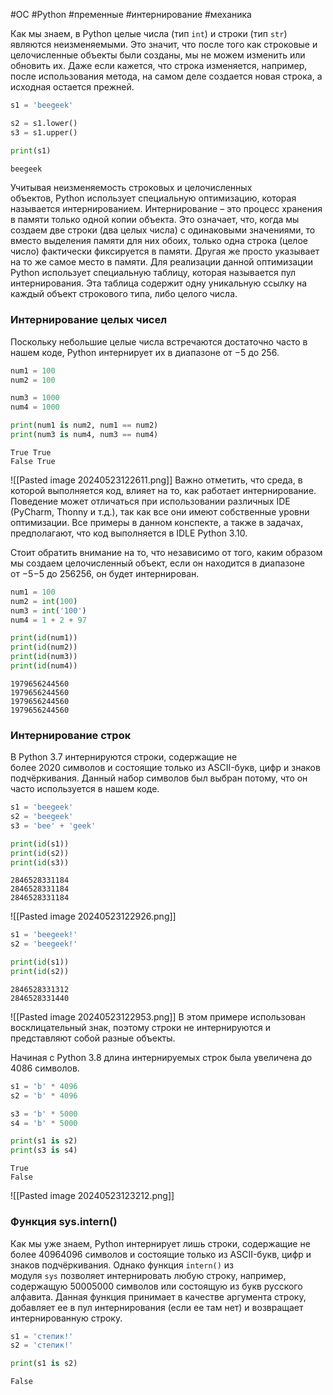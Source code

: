 #OC #Python #пременные #интернирование #механика


Как мы знаем, в Python целые числа (тип `int`) и строки (тип `str`) являются неизменяемыми. Это значит, что после того как строковые и целочисленные объекты были созданы, мы не можем изменить или обновить их. Даже если кажется, что строка изменяется, например, после использования метода, на самом деле создается новая строка, а исходная остается прежней.
```python
s1 = 'beegeek'

s2 = s1.lower()
s3 = s1.upper()

print(s1)
```
```python
beegeek
```

Учитывая неизменяемость строковых и целочисленных объектов, Python использует специальную оптимизацию, которая называется интернированием. Интернирование – это процесс хранения в памяти только одной копии объекта. Это означает, что, когда мы создаем две строки (два целых числа) с одинаковыми значениями, то вместо выделения памяти для них обоих, только одна строка (целое число) фактически фиксируется в памяти. Другая же просто указывает на то же самое место в памяти. Для реализации данной оптимизации Python использует специальную таблицу, которая называется пул интернирования. Эта таблица содержит одну уникальную ссылку на каждый объект строкового типа, либо целого числа.

### Интернирование целых чисел
Поскольку небольшие целые числа встречаются достаточно часто в нашем коде, Python интернирует их в диапазоне от −5 до 256.
```python
num1 = 100
num2 = 100

num3 = 1000
num4 = 1000

print(num1 is num2, num1 == num2)
print(num3 is num4, num3 == num4)
```
```
True True
False True
```
![[Pasted image 20240523122611.png]]
Важно отметить, что среда, в которой выполняется код, влияет на то, как работает интернирование. Поведение может отличаться при использовании различных IDE (PyCharm, Thonny и т.д.), так как все они имеют собственные уровни оптимизации. Все примеры в данном конспекте, а также в задачах, предполагают, что код выполняется в IDLE Python 3.10.

Стоит обратить внимание на то, что независимо от того, каким образом мы создаем целочисленный объект, если он находится в диапазоне от −5−5 до 256256, он будет интернирован.
```python
num1 = 100 
num2 = int(100)
num3 = int('100')
num4 = 1 + 2 + 97

print(id(num1))
print(id(num2))
print(id(num3))
print(id(num4))
```
```
1979656244560
1979656244560
1979656244560
1979656244560
```

### Интернирование строк
В Python 3.7 интернируются строки, содержащие не более 2020 символов и состоящие только из ASCII-букв, цифр и знаков подчёркивания. Данный набор символов был выбран потому, что он часто используется в нашем коде.
```python
s1 = 'beegeek'
s2 = 'beegeek'
s3 = 'bee' + 'geek'

print(id(s1))
print(id(s2))
print(id(s3))
```
```
2846528331184
2846528331184
2846528331184
```
![[Pasted image 20240523122926.png]]
```python
s1 = 'beegeek!'
s2 = 'beegeek!'

print(id(s1))
print(id(s2))
```
```
2846528331312
2846528331440
```
![[Pasted image 20240523122953.png]]
В этом примере использован восклицательный знак, поэтому строки не интернируются и представляют собой разные объекты.

Начиная с Python 3.8 длина интернируемых строк была увеличена до 4086 символов.
```python
s1 = 'b' * 4096
s2 = 'b' * 4096

s3 = 'b' * 5000
s4 = 'b' * 5000

print(s1 is s2)
print(s3 is s4)
```
```
True
False
```
![[Pasted image 20240523123212.png]]

### Функция sys.intern()
Как мы уже знаем, Python интернирует лишь строки, содержащие не более 40964096 символов и состоящие только из ASCII-букв, цифр и знаков подчёркивания. Однако функция `intern()` из модуля `sys` позволяет интернировать любую строку, например, содержащую 50005000 символов или состоящую из букв русского алфавита. Данная функция принимает в качестве аргумента строку, добавляет ее в пул интернирования (если ее там нет) и возвращает интернированную строку.
```python
s1 = 'степик!'
s2 = 'степик!'

print(s1 is s2)
```
```
False
```